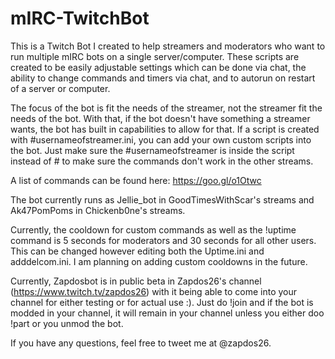 # mIRC-TwitchBot
This is a Twitch Bot I created to help streamers and moderators who want to run multiple mIRC bots on a single server/computer. These scripts are created to be easily adjustable settings which can be done via chat, the ability to change commands and timers via chat, and to autorun on restart of a server or computer. 

The focus of the bot is fit the needs of the streamer, not the streamer fit the needs of the bot. With that, if the bot doesn't have something a streamer wants, the bot has built in capabilities to allow for that. If a script is created with #usernameofstreamer.ini, you can add your own custom scripts into the bot. Just make sure the #usernameofstreamer is inside the script instead of # to make sure the commands don't work in the other streams.

A list of commands can be found here: https://goo.gl/o1Otwc

The bot currently runs as Jellie_bot in GoodTimesWithScar's streams and Ak47PomPoms in Chickenb0ne's streams.

Currently, the cooldown for custom commands as well as the !uptime command is 5 seconds for moderators and 30 seconds for all other users. This can be changed however editing both the Uptime.ini and adddelcom.ini. I am planning on adding custom cooldowns in the future.

Currently, Zapdosbot is in public beta in Zapdos26's channel (https://www.twitch.tv/zapdos26) with it being able to come into your channel for either testing or for actual use :). Just do !join and if the bot is modded in your channel, it will remain in your channel unless you either doo !part or you unmod  the bot. 

If you have any questions, feel free to tweet me at @zapdos26. 
